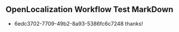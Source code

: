 ## OpenLocalization Workflow Test MarkDown
* 6edc3702-7709-49b2-8a93-5386fc6c7248 thanks!

<!--HONumber=Aug16_HO2-->


